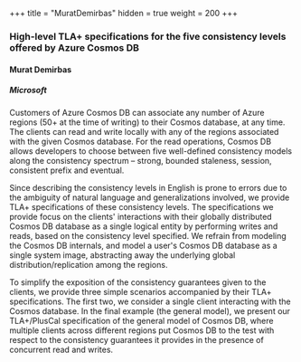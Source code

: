 +++
title = "MuratDemirbas"
hidden = true
weight = 200
+++

### High-level TLA+ specifications for the five consistency levels offered by Azure Cosmos DB

#### Murat Demirbas
##### Microsoft
 
Customers of Azure Cosmos DB can associate any number of Azure regions (50+ at the time of writing) to their Cosmos database, at any time. The clients can read and write locally with any of the regions associated with the given Cosmos database. For the read operations, Cosmos DB allows developers to choose between five well-defined consistency models along the consistency spectrum – strong, bounded staleness, session, consistent prefix and eventual.

Since describing the consistency levels in English is prone to errors due to the ambiguity of natural language and generalizations involved, we provide TLA+ specifications of these consistency levels. The specifications we provide focus on the clients' interactions with their globally distributed Cosmos DB database as a single logical entity by performing writes and reads, based on the consistency level specified. We refrain from modeling the Cosmos DB internals, and model a user's Cosmos DB database as a single system image, abstracting away the underlying global distribution/replication among the regions. 

To simplify the exposition of the consistency guarantees given to the clients, we provide three simple scenarios accompanied by their TLA+ specifications. The first two, we consider a single client interacting with the Cosmos database. In the final example (the general model), we present our TLA+/PlusCal specification of the general model of Cosmos DB, where multiple clients across different regions put Cosmos DB to the test with respect to the consistency guarantees it provides in the presence of concurrent read and writes.

